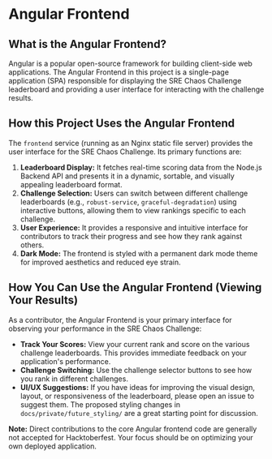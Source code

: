 # Angular Frontend

## What is the Angular Frontend?
Angular is a popular open-source framework for building client-side web applications. The Angular Frontend in this project is a single-page application (SPA) responsible for displaying the SRE Chaos Challenge leaderboard and providing a user interface for interacting with the challenge results.

## How this Project Uses the Angular Frontend
The `frontend` service (running as an Nginx static file server) provides the user interface for the SRE Chaos Challenge. Its primary functions are:

1.  **Leaderboard Display:** It fetches real-time scoring data from the Node.js Backend API and presents it in a dynamic, sortable, and visually appealing leaderboard format.
2.  **Challenge Selection:** Users can switch between different challenge leaderboards (e.g., `robust-service`, `graceful-degradation`) using interactive buttons, allowing them to view rankings specific to each challenge.
3.  **User Experience:** It provides a responsive and intuitive interface for contributors to track their progress and see how they rank against others.
4.  **Dark Mode:** The frontend is styled with a permanent dark mode theme for improved aesthetics and reduced eye strain.

## How You Can Use the Angular Frontend (Viewing Your Results)

As a contributor, the Angular Frontend is your primary interface for observing your performance in the SRE Chaos Challenge:

*   **Track Your Scores:** View your current rank and score on the various challenge leaderboards. This provides immediate feedback on your application's performance.
*   **Challenge Switching:** Use the challenge selector buttons to see how you rank in different challenges.
*   **UI/UX Suggestions:** If you have ideas for improving the visual design, layout, or responsiveness of the leaderboard, please open an issue to suggest them. The proposed styling changes in `docs/private/future_styling/` are a great starting point for discussion.

**Note:** Direct contributions to the core Angular frontend code are generally not accepted for Hacktoberfest. Your focus should be on optimizing your own deployed application.
